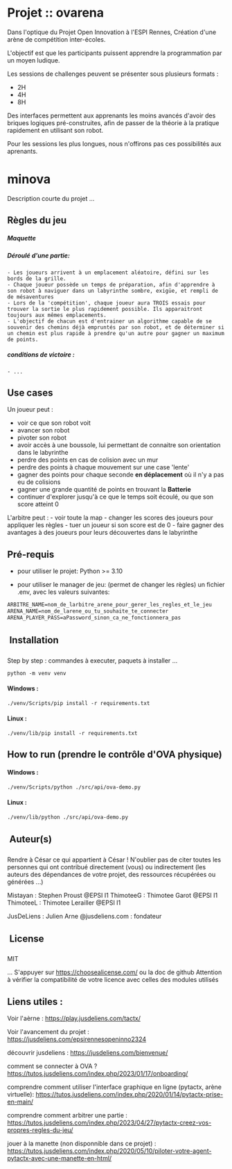 # Projet :: ovarena

Dans l'optique du Projet Open Innovation à l'ESPI Rennes,
Création d'une arène de compétition inter-écoles.

L'objectif est que les participants puissent apprendre la programmation par un moyen ludique.

Les sessions de challenges peuvent se présenter sous plusieurs formats : 
- 2H
- 4H
- 8H

Des interfaces permettent aux apprenants les moins avancés d'avoir des briques logiques pré-construites, afin de passer de la théorie à la pratique rapidement en utilisant son robot.

Pour les sessions les plus longues, nous n'offirons pas ces possibilités aux aprenants.

# minova
Description courte du projet
...

## Règles du jeu 
##### Maquette


##### Déroulé d'une partie:
	- Les joueurs arrivent à un emplacement aléatoire, défini sur les bords de la grille.
	- Chaque joueur possède un temps de préparation, afin d'apprendre à son robot à naviguer dans un labyrinthe sombre, exigüe, et rempli de de mésaventures
    - Lors de la 'compétition', chaque joueur aura TROIS essais pour trouver la sortie le plus rapidement possible. Ils apparaitront toujours aux mêmes emplacements.
    - L'objectif de chacun est d'entrainer un algorithme capable de se souvenir des chemins déjà empruntés par son robot, et de déterminer si un chemin est plus rapide à prendre qu'un autre pour gagner un maximum de points.


##### conditions de victoire :
	- ...

## Use cases

Un joueur peut : 
 - voir ce que son robot voit
 - avancer son robot
 - pivoter son robot
 - avoir accès à une boussole, lui permettant de connaitre son orientation dans le labyrinthe
 - perdre des points en cas de colision avec un mur
 - perdre des points à chaque mouvement sur une case 'lente'
 - gagner des points pour chaque seconde **en déplacement** où il n'y a pas eu de colisions
 - gagner une grande quantité de points en trouvant la **__Batterie__**
 - continuer d'explorer jusqu'à ce que le temps soit écoulé, ou que son score atteint 0

L'arbitre peut :
 	- voir toute la map
	- changer les scores des joueurs pour appliquer les règles
 	- tuer un joueur si son score est de 0
  	- faire gagner des avantages à des joueurs pour leurs découvertes dans le labyrinthe

 
## Pré-requis
- pour utiliser le projet:
Python >= 3.10


- pour utiliser le manager de jeu: (permet de changer les règles)
un fichier .env, avec les valeurs suivantes:

```txt
ARBITRE_NAME=nom_de_larbitre_arene_pour_gerer_les_regles_et_le_jeu
ARENA_NAME=nom_de_larene_ou_tu_souhaite_te_connecter
ARENA_PLAYER_PASS=aPassword_sinon_ca_ne_fonctionnera_pas
```


##  Installation 
Step by step : commandes à executer, paquets à installer ...

```shell
python -m venv venv
```
#### Windows :

```shell
./venv/Scripts/pip install -r requirements.txt
```
#### Linux :

```shell
./venv/lib/pip install -r requirements.txt
```

## How to run (prendre le contrôle d'OVA physique)

#### Windows :

```shell
./venv/Scripts/python ./src/api/ova-demo.py
```
#### Linux :

```shell
./venv/lib/python ./src/api/ova-demo.py
```

##  Auteur(s)
Rendre à César ce qui appartient à César !
N'oublier pas de citer toutes les personnes qui ont contribué directement (vous) ou indirectement (les auteurs des dépendances de votre projet, des ressources récupérées ou générées ...)

Mistayan : Stephen Proust @EPSI I1
ThimoteeG : Thimotee Garot @EPSI I1
ThimoteeL : Thimotee Lerailler @EPSI I1

JusDeLiens : Julien Arne @jusdeliens.com : fondateur

##  License
MIT 

...
S'appuyer sur https://choosealicense.com/ ou la doc de github
Attention à vérifier la compatibilité de votre licence avec celles des modules utilisés


## Liens utiles :

Voir l'aèrne : 
https://play.jusdeliens.com/tactx/

Voir l'avancement du projet :
https://jusdeliens.com/epsirennesopeninno2324

découvrir jusdeliens :
https://jusdeliens.com/bienvenue/

comment se connecter à OVA ?
https://tutos.jusdeliens.com/index.php/2023/01/17/onboarding/

comprendre comment utiliser l'interface graphique en ligne (pytactx, arène virtuelle):
https://tutos.jusdeliens.com/index.php/2020/01/14/pytactx-prise-en-main/

comprendre comment arbitrer une partie : 
https://tutos.jusdeliens.com/index.php/2023/04/27/pytactx-creez-vos-propres-regles-du-jeu/

jouer à la manette (non disponnible dans ce projet) :
https://tutos.jusdeliens.com/index.php/2020/05/10/piloter-votre-agent-pytactx-avec-une-manette-en-html/